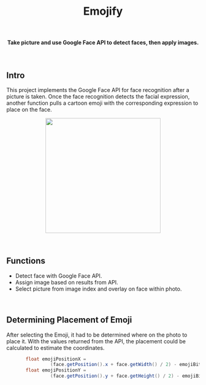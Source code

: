 
<h1 align="center"> Emojify </h1> <br>

<h4 align="center"> Take picture and use Google Face API to detect faces, then apply images. </h4> <br>
 

## Intro

This project implements the Google Face API for face recognition after a picture is taken. Once the face recognition detects the facial expression, another function pulls a cartoon emoji with the corresponding expression to place on the face.
<p align="center">
  <img src="screens/emojifypic1.gif" width=300>
</p>
<br>

## Functions 

* Detect face with Google Face API.
* Assign image based on results from API.  
* Select picture from image index and overlay on face within photo. 
<br>

## Determining Placement of Emoji

After selecting the Emoji, it had to be determined where on the photo to place it. With the values returned from the API, the placement could be calculated to estimate the coordinates.  
``` java
       float emojiPositionX =
                (face.getPosition().x + face.getWidth() / 2) - emojiBitmap.getWidth() / 2;
       float emojiPositionY =
                (face.getPosition().y + face.getHeight() / 2) - emojiBitmap.getHeight() / 3;
```
<br>

